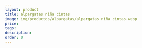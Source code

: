 ```yaml
---
layout: product
title: alpargatas niña cintas
image: img/productos/alpargatas/alpargatas niña cintas.webp
price: 
tags: 
description: 
order: 0
---
```

